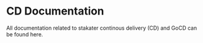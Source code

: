 # CD Documentation
All documentation related to stakater continous delivery (CD) and GoCD can be found here. 
